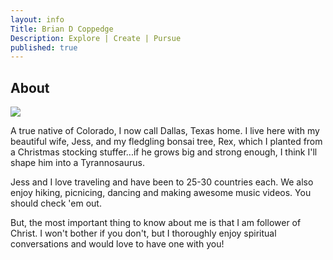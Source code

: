 ```yaml
---
layout: info
Title: Brian D Coppedge
Description: Explore | Create | Pursue
published: true
---
```


## About
![](https://user-images.githubusercontent.com/35383618/35366735-8592fd5a-0140-11e8-8a0d-d4e849f088df.JPG)

A true native of Colorado, I now call Dallas, Texas home. I live here with my beautiful wife, Jess, and my fledgling bonsai tree, Rex,  which I planted from a Christmas stocking stuffer...if he grows big and strong enough, I think I'll shape him into a Tyrannosaurus.

Jess and I love traveling and have been to 25-30 countries each. We also enjoy hiking, picnicing, dancing and making awesome music videos. You should check 'em out.

But, the most important thing to know about me is that I am follower of Christ. I won't bother if you don't, but I thoroughly enjoy spiritual conversations and would love to have one with you!
